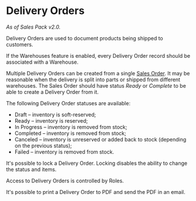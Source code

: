 # Delivery Orders

*As of Sales Pack v2.0.*

Delivery Orders are used to document products being shipped to customers.

If the Warehouses feature is enabled, every Delivery Order record should be associated with a Warehouse.

Multiple Delivery Orders can be created from a single [Sales Order](../../user-guide/sales-orders.md). It may be reasonable when the delivery is split into parts or shipped from different warehouses. The Sales Order should have status *Ready* or *Complete* to be able to create a Delivery Order from it.

The following Delivery Order statuses are available:

* Draft – inventory is soft-reserved;
* Ready – inventory is reserved;
* In Progress – inventory is removed from stock;
* Completed – inventory is removed from stock;
* Canceled – inventory is unreserved or added back to stock (depending on the previous status);
* Failed – inventory is removed from stock.

It's possible to lock a Delivery Order. Locking disables the ability to change the status and items.

Access to Delivery Orders is controlled by Roles.

It's possible to print a Delivery Order to PDF and send the PDF in an email.
